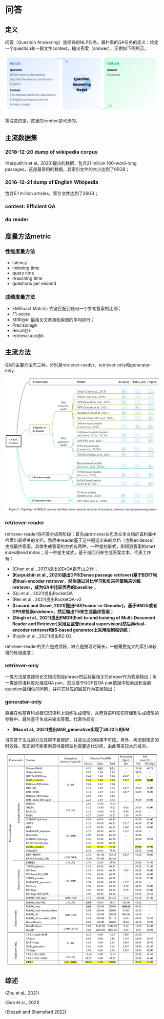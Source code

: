 # 问答

## 定义

问答（Question Answering）是经典的NLP任务。最朴素的QA任务的定义：给定一个question和一段文字context，输出答案（answer），示例如下图所示。

![Untitled](Untitled.png)

需注意的是，这里的context是可选的。

## 主流数据集

### 2018-12-20 dump of wikipedia corpus

(Karpukhin et al., 2020)提出的数据，包含21 million 100-word-long passages，这是最常用的数据。其索引文件的大小达到了65GB；

### 2016-12-21 dump of English Wikipedia

包含5.1 million articles，索引文件达到了26GB；

### contest: Efficient QA

### du reader

## 度量方法metric

### 性能度量方法

- latency
- indexing time
- query time
- reasoning time
- questions per second

### 成绩度量方法

- EM(Exact Match): 完全匹配到任何一个参考答案的比例；
- F1-score
- MRR@k: 最相关文章被检索到的平均排行；
- Precision@k
- Recall@k
- retrieval acc@k

## 主流方法

QA的主要方法有三种，分别是retriever-reader、retriever-only和generator-only.

![Untitled](Untitled1.png)

### retriever-reader

retriever-reader将问答分成两阶段：首先由retriever从包含众多文档的语料库中检索出最相关的文档，然后由reader基于这些遴选出来的文档（也称evidence）生成最终答案。具体生成答案的方式有两种，一种是抽取式，即预测答案的start index和end index；另一种是生成式，基于自回归来生成答案文本。代表工作有：

- (Chen et al., 2017)提出的DrQA是开山之作；
- **(Karpukhin et al., 2020)提出DPR(Dense passage retriever)基于BERT构造dual-encoder retriever，然后通过对比学习和负采样策略来训练retriever，成为QA中比较优秀的baseline；**
- (Qu et al,. 2021)提出RocketQA
- (Ren et al,. 2021)提出RocketQA-v2
- **(Izacard and Grave, 2021)提出FiD(Fusion-in-Decoder)，基于BM25或者DPR来检索evidence，然后输出T5来生成最终答案；**
- **(Singh et al., 2021)提出EMDR(End-to-end training of Multi-Document Reader and Retriever)采用互监督(mutual supervision)然后再dual-encoder retriever和t5-based generator上采用端到端训练；**
- (Fajcik et al., 2021)提出R2-D2

retriever-reader的优点是成绩好，缺点是推理时间长，一般需要庞大的索引和较慢的处理速度；

### retriever-only

一类方法是直接将长文档切割成phrase然后将最相关的phrase作为答案输出；另一类是将语料库处理成QA pair，然后基于QQP在QA pair数据中检索出和当前question最相似的问题，并将其对应的回答作为答案输出；

### generator-only

直接在维基百科或者知识语料上训练生成模型，从而将语料知识存储到生成模型的参数中，最终基于生成来输出答案。代表作品有：

- **(Mao et al., 2021)提出GAR_generative实现了38.10%的EM**

当前基于生成的方法效果不是很好，并且生成的结果不可控。另外，考虑到知识的时效性，知识的不断更新意味着模型也需要迭代训练，由此带来较大的成本。

![Untitled](Untitled2.png)

## 综述

(Zhu et al., 2021)

(Guo et al., 2021)

(Etezadi and Shamsfard 2022)